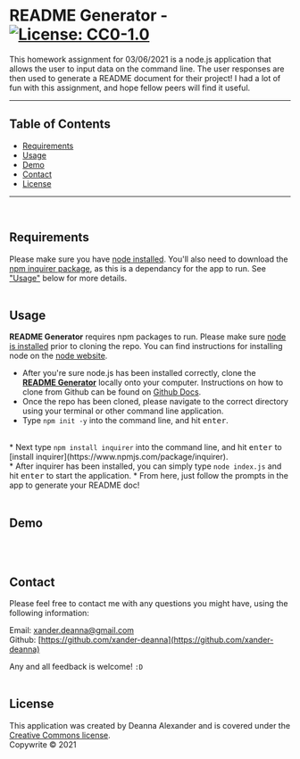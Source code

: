 # **README Generator**  -  [![License: CC0-1.0](https://img.shields.io/badge/License-CC0%201.0-lightgrey.svg)](http://creativecommons.org/publicdomain/zero/1.0/)
    
This homework assignment for 03/06/2021 is a node.js application that allows the user to input data on the command line. The user responses are then used to generate a README document for their project! I had a lot of fun with this assignment, and hope fellow peers will find it useful.
<br>
<hr>
    
## Table of Contents
* [Requirements](#Requirements)
* [Usage](#Usage)
* [Demo](#Demo)
* [Contact](#Contact)
* [License](#License)
<hr>
<br>
                
## Requirements
Please make sure you have [node installed](https://nodejs.org/en/download/). You'll also need to download the [npm inquirer package](https://www.npmjs.com/package/inquirer), as this is a dependancy for the app to run. See ["Usage"](#Usage) below for more details.
<br>
<br>
            
## Usage
**README Generator** requires npm packages to run. Please make sure [node is installed](https://nodejs.org/en/download/) prior to cloning the repo. You can find instructions for installing node on the [node website](https://nodejs.org/en/download/).
<br>
* After you're sure node.js has been installed correctly, clone the **[README Generator](https://github.com/xander-deanna/readme-generator)** locally onto your computer. Instructions on how to clone from Github can be found on [Github Docs](https://docs.github.com/en/github/creating-cloning-and-archiving-repositories/cloning-a-repository).
* Once the repo has been cloned, please navigate to the correct directory using your terminal or other command line application. 
* Type <code>npm init -y</code> into the command line, and hit <kbd>enter</kbd>.
<br>
* Next type <code>npm install inquirer</code> into the command line, and hit <kbd>enter</kbd> to [install inquirer](https://www.npmjs.com/package/inquirer).
<br>
* After inquirer has been installed, you can simply type <code>node index.js</code> and hit <kbd>enter</kbd> to start the application.
* From here, just follow the prompts in the app to generate your README doc!
<br>
<br>

## Demo

<br>
<br>
    
## Contact
Please feel free to contact me with any questions you might have, using the following information:

Email: [xander.deanna@gmail.com](mailto:xander.deanna@gmail.com)
<br>
Github: [https://github.com/xander-deanna](https://github.com/xander-deanna)
<br>

Any and all feedback is welcome! <code>:D</code>
<br>
<br>
    
## License
This application was created by Deanna Alexander and is covered under the [Creative Commons license](https://creativecommons.org/licenses/by/4.0/).
<br>
Copywrite © 2021
<br>
<br>
